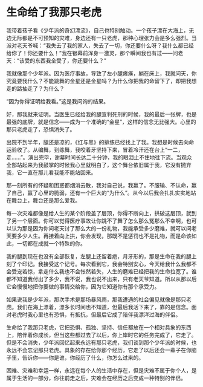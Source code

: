 # 生命给了我那只老虎

我带着孩子看《少年派的奇幻漂流》，自己也特别触动。一个孩子漂在大海上，无边无际都是不可预知的灾难，身边还有一只老虎，那种心理张力会是多么强烈。当派对老天爷喊：“我失去了我的家人，失去了一切，你还要什么呀？我什么都已经给你了！你还要什么！”我在银幕前浑身一激灵，那个瞬间我也有过——问老天：“该受的东西我全受了，你还要什么？” 

我就像那个少年派。因为医疗事故，导致了左小腿瘫痪，躺在床上，我就问天，你究竟要我什么？不能跳舞的金星还是金星吗？为什么你把我的命留下了，却把我想走的路抽走了？为什么？ 

“因为你得证明给我看。”这是我问询的结果。 

好，那我就来证明。当医生已经给我的腿宣判死刑的时候，我的最后一张牌，也是最强的底牌，就是信念——成为一个准确的“金星”，这样的信念无比强大。心里的那只老虎走了，恐惧消失了。 

出院不到半年，腿还是凉的，《红与黑》的排练已经找上了我。我想是时候去向命运验收了。从编舞，到练舞，我咬着牙坚持下来，冒着冷汗还在台上“一二，走……”。演出完毕，谢幕时间长达二十分钟，我的眼泪止不住地往下流。当观众全部站起来为我鼓掌的时候我心里就明白了，这个舞台依旧属于我，它没有抛弃我，它一直在那儿看我能不能站回来。 

那一刻所有的怀疑和困惑都烟消云散，我对自己说，我赢了。不服输、不认命，赢了自己，赢了心里的脆弱，还有一个巨大的“为什么”。从今以后我会扎扎实实地站在舞台上，舞台还是那么爱我。 

每一次灾难都像是给人生的某个阶段盖了层顶，你得不断向上，拱破这层顶，就到了另一个层面。你可以觉得医疗事故让你跳不了舞了怎么那么冤那么不幸啊，也可以认为那是因为你问老天讨了那么大的一份礼物，我能承受多少磨难，就可以问老天要多少人生。再接着向上拱，你会发现，那既不是惩罚也不是礼物，而是命该如此，一切都在成就一个特殊的你。 

我的腿到现在也没有全部恢复，左腿上还留着疤，月牙形的，那是生命在我的腿上刻了个印记。我接受这个记号。每次看到它，我会特别安心，今天给我什么我都不会受宠若惊，拿走什么我也不会怅然若失，人生的磨难已经把我的生命拉宽了。谁都不知道我付出了多少，我不说，我也说不出来，只有老天爷知道。所以从那以后它会慢慢地把你要做的事情交给你，因为它知道你有那个承受力。 

如果说我是少年派，那次手术是那场暴风雨，那我遭遇的社会偏见就像是那只老虎。我们在海上漂着，漂多长时间也不知道，但最后我活下来了，靠的是信念。面对老虎时我心里也有恐惧，有抵抗，但最后它成了陪伴我漂洋过海的伴侣。 

生命给了我那只老虎，它把恐惧、孤独、坚持、信任都放在一个相对具象的东西上，陪伴着你成长，但当这些都过去了以后，你上岸时它的任务完成了，它走了。但是不会消失，少年派回忆起来永远有那只老虎，我们谈到那个少年派的时候，也永远不会忘记那只老虎。具象的存在给你那个经历，它走了以后还会一辈子在你脑子里，告诉你——你是谁，你经历了什么，你怎么过来的。 

困难、灾难和幸运一样，永远在每个人的生活中存在，但是灾难不属于你个人，是属于生活的一部分，你往前走之后，灾难会在经历之后变成一种特别的伴侣。